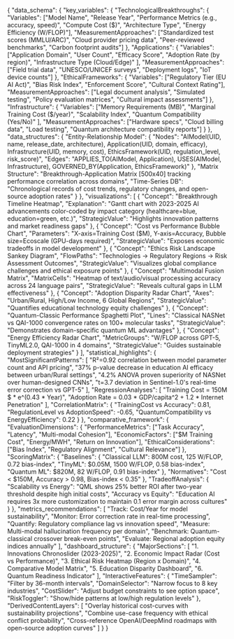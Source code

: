 {
  "data_schema": {
    "key_variables": {
      "TechnologicalBreakthroughs": {
        "Variables": ["Model Name", "Release Year", "Performance Metrics (e.g., accuracy, speed)", "Compute Cost ($)", "Architecture Type", "Energy Efficiency (W/FLOP)"],
        "MeasurementApproaches": ["Standardized test scores (MMLU/ARC)", "Cloud provider pricing data", "Peer-reviewed benchmarks", "Carbon footprint audits"]
      },
      "Applications": {
        "Variables": ["Application Domain", "User Count", "Efficacy Score", "Adoption Rate (by region)", "Infrastructure Type (Cloud/Edge)" ],
        "MeasurementApproaches": ["Field trial data", "UNESCO/UNICEF surveys", "Deployment logs", "IoT device counts"]
      },
      "EthicalFrameworks": {
        "Variables": ["Regulatory Tier (EU AI Act)", "Bias Risk Index", "Enforcement Score", "Cultural Context Rating"],
        "MeasurementApproaches": ["Legal document analysis", "Simulated testing", "Policy evaluation matrices", "Cultural impact assessments"]
      },
      "Infrastructure": {
        "Variables": ["Memory Requirements (MB)", "Marginal Training Cost ($/year)", "Scalability Index", "Quantum Compatibility (Yes/No)" ],
        "MeasurementApproaches": ["Hardware specs", "Cloud billing data", "Load testing", "Quantum architecture compatibility reports"]
      }
    },
    "data_structures": {
      "Entity-Relationship Model": {
        "Nodes": "AIModel(UID, name, release_date, architecture), Application(UID, domain, efficacy), Infrastructure(UID, memory, cost), EthicsFramework(UID, regulation_level, risk_score)",
        "Edges": "APPLIES_TO(AIModel, Application), USES(AIModel, Infrastructure), GOVERNED_BY(Application, EthicsFramework)"
      },
      "Matrix Structure": "Breakthrough-Application Matrix [500x40] tracking performance correlation across domains",
      "Time-Series DB": "Chronological records of cost trends, regulatory changes, and open-source adoption rates"
    }
  },
  "visualizations": [
    {
      "Concept": "Breakthrough Timeline Heatmap",
      "Explanation": "Gantt chart with 2023-2025 AI advancements color-coded by impact category (healthcare=blue, education=green, etc.)",
      "StrategicValue": "Highlights innovation patterns and market readiness gaps"
    },
    {
      "Concept": "Cost vs Performance Bubble Chart",
      "Parameters": "X-axis=Training Cost ($M), Y-axis=Accuracy, Bubble size=Ecoscale (GPU-days required)",
      "StrategicValue": "Exposes economic tradeoffs in model development"
    },
    {
      "Concept": "Ethics Risk Landscape Sankey Diagram",
      "FlowPaths": "Technologies -> Regulatory Regions -> Risk Assessment Outcomes",
      "StrategicValue": "Visualizes global compliance challenges and ethical exposure points"
    },
    {
      "Concept": "Multimodal Fusion Matrix",
      "MatrixCells": "Heatmap of text/audio/visual processing accuracy across 24 language pairs",
      "StrategicValue": "Reveals cultural gaps in LLM effectiveness"
    },
    {
      "Concept": "Adoption Disparity Radar Chart",
      "Axes": "Urban/Rural, High/Low Income, 6 Global Regions",
      "StrategicValue": "Quantifies educational technology equity challenges"
    },
    {
      "Concept": "Quantum-Classic Performance Spaghetti Plot",
      "Lines": "Classical NASNet vs QAI-1000 convergence rates on 100+ molecular tasks",
      "StrategicValue": "Demonstrates domain-specific quantum ML advantages"
    },
    {
      "Concept": "Energy Efficiency Radar Chart",
      "MetricGroups": "W/FLOP across GPT-5, TinyML2.0, QAI-1000 in 4 domains",
      "StrategicValue": "Guides sustainable deployment strategies"
    }
  ],
  "statistical_highlights": {
    "MostSignificantPatterns": [
      "R²=0.92 correlation between model parameter count and API pricing",
      "37% p-value decrease in education AI efficacy between urban/Rural settings",
      "4.2% ANOVA proven superiority of NASNet over human-designed CNNs",
      "t=3.7 deviation in Sentinel-1.0's real-time error correction vs GPT-5"
    ],
    "RegressionAnalyses": [
      "Training Cost = 150M $ * e^(0.43 * Year)",
      "Adoption Rate = 0.03 * GDP/capita^2 + 1.2 * Internet Penetration"
    ],
    "CorrelationMatrix": {
      "TrainingCost vs Accuracy": 0.81,
      "RegulationLevel vs AdoptionSpeed": -0.65,
      "QuantumCompatibility vs EnergyEfficiency": 0.22
    }
  },
  "comparative_framework": {
    "EvaluationDimensions": {
      "PerformanceMetrics": ["Task Accuracy", "Latency", "Multi-modal Cohesion"],
      "EconomicFactors": ["$M Training Cost", "Energy/MWH", "Return on Innovation"],
      "EthicalConsiderations": ["Bias Index", "Regulatory Alignment", "Cultural Relevance"]
    },
    "ScoringMatrix": {
      "Baselines": {
        "Classical LLM": 800M cost, 125 W/FLOP, 0.72 bias-index",
        "TinyML": $0.05M, 1500 W/FLOP, 0.58 bias-index",
        "Quantum ML": $820M, 82 W/FLOP, 0.91 bias-index"
      },
      "Normatives": "Cost < $150M, Accuracy > 0.98, Bias-index < 0.35"
    },
    "TradeoffAnalysis": {
      "Scalability vs Energy": "QML shows 25% better ROI after two-year threshold despite high initial costs",
      "Accuracy vs Equity": "Education AI requires 3x more customization to maintain 0.1 error margin across cultures"
    }
  },
  "metrics_recommendations": [
    "Track: Cost/Year for model sustainability",
    "Monitor: Error correction rate in real-time processing",
    "Quantify: Regulatory compliance lag vs innovation speed",
    "Measure: Multi-modal hallucination frequency per domain",
    "Benchmark: Quantum-classical crossover break-even points",
    "Evaluate: Regional adoption equity indices annually"
  ],
  "dashboard_structure": {
    "MajorSections": [
      "1. Innovations Chronoslider (2023-2025)",
      "2. Economic Impact Radar (Cost vs Performance)",
      "3. Ethical Risk Heatmap (Region x Domain)",
      "4. Comparative Model Matrix",
      "5. Education Disparity Dashboard",
      "6. Quantum Readiness Indicator"
    ],
    "InteractiveFeatures": {
      "TimeSampler": "Filter by 36-month intervals",
      "DomainSelector": "Narrow focus to 8 key industries",
      "CostSlider": "Adjust budget constraints to see option space",
      "RiskToggler": "Show/hide patterns at low/high regulation levels"
    },
    "DerivedContentLayers": [
      "Overlay historical cost-curves with sustainability projections",
      "Combine use-case frequency with ethical conflict probability",
      "Cross-reference OpenAI/DeepMind roadmaps with open-source adoption curves"
    ]
  }
}